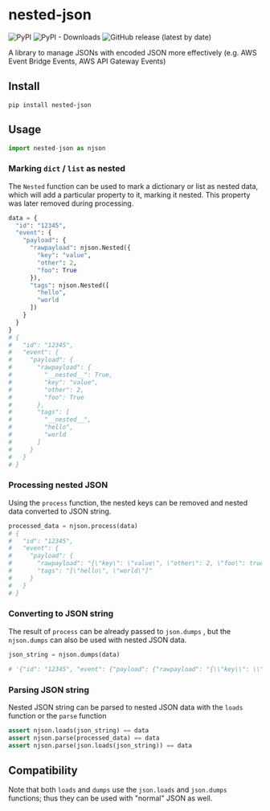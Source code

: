 # nested-json

![PyPI](https://img.shields.io/pypi/v/nested-json?style=flat-square) ![PyPI - Downloads](https://img.shields.io/pypi/dw/nested-json?style=flat-square) ![GitHub release (latest by date)](https://img.shields.io/github/v/release/szikszail/nested-json?style=flat-square)

A library to manage JSONs with encoded JSON more effectively (e.g. AWS Event Bridge Events, AWS API Gateway Events)

## Install

```shell
pip install nested-json
```

## Usage

```python
import nested-json as njson
```

### Marking `dict` / `list` as nested

The `Nested` function can be used to mark a dictionary or
list as nested data, which will add a particular property to it, 
marking it nested. This property was later removed during processing.

```python
data = {
  "id": "12345",
  "event": {
    "payload": {
      "rawpayload": njson.Nested({
        "key": "value",
        "other": 2,
        "foo": True
      }),
      "tags": njson.Nested([
        "hello",
        "world
      ])
    }
  }
}
# {
#   "id": "12345",
#   "event": {
#     "payload": {
#       "rawpayload": {
#         "__nested__": True,
#         "key": "value",
#         "other": 2,
#         "foo": True
#       },
#       "tags": [
#         "__nested__",
#         "hello",
#         "world
#       ]
#     }
#   }
# }
```

### Processing nested JSON

Using the `process` function, the nested keys can be removed
and nested data converted to JSON string.

```python
processed_data = njson.process(data)
# {
#   "id": "12345",
#   "event": {
#     "payload": {
#       "rawpayload": "{\"key\": \"value\", \"other\": 2, \"foo\": true}",
#       "tags": "[\"hello\", \"world\"]"
#     }
#   }
# }
```

### Converting to JSON string

The result of `process` can be already passed to `json.dumps` , 
but the `njson.dumps` can also be used with nested JSON data.

```python
json_string = njson.dumps(data)

# '{"id": "12345", "event": {"payload": {"rawpayload": "{\\"key\\": \\"value\\", \\"other\\": 2, \\"foo\\": true}", "tags": "[\\"hello\\", \\"world\\"]"}}}'
```

### Parsing JSON string

Nested JSON string can be parsed to nested JSON data with the `loads` function or the `parse` function

```python
assert njson.loads(json_string) == data
assert njson.parse(processed_data) == data
assert njson.parse(json.loads(json_string)) == data
```

## Compatibility

Note that both `loads` and `dumps` use the `json.loads` and `json.dumps` functions; thus they can be used with "normal" JSON as well.
